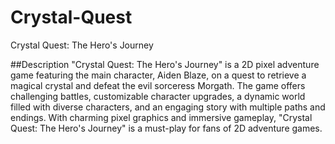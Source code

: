 # Crystal-Quest
Crystal Quest: The Hero's Journey

##Description
"Crystal Quest: The Hero's Journey" is a 2D pixel adventure game featuring the main character, Aiden Blaze, on a quest to retrieve a magical crystal and defeat the evil sorceress Morgath. The game offers challenging battles, customizable character upgrades, a dynamic world filled with diverse characters, and an engaging story with multiple paths and endings. With charming pixel graphics and immersive gameplay, "Crystal Quest: The Hero's Journey" is a must-play for fans of 2D adventure games.
